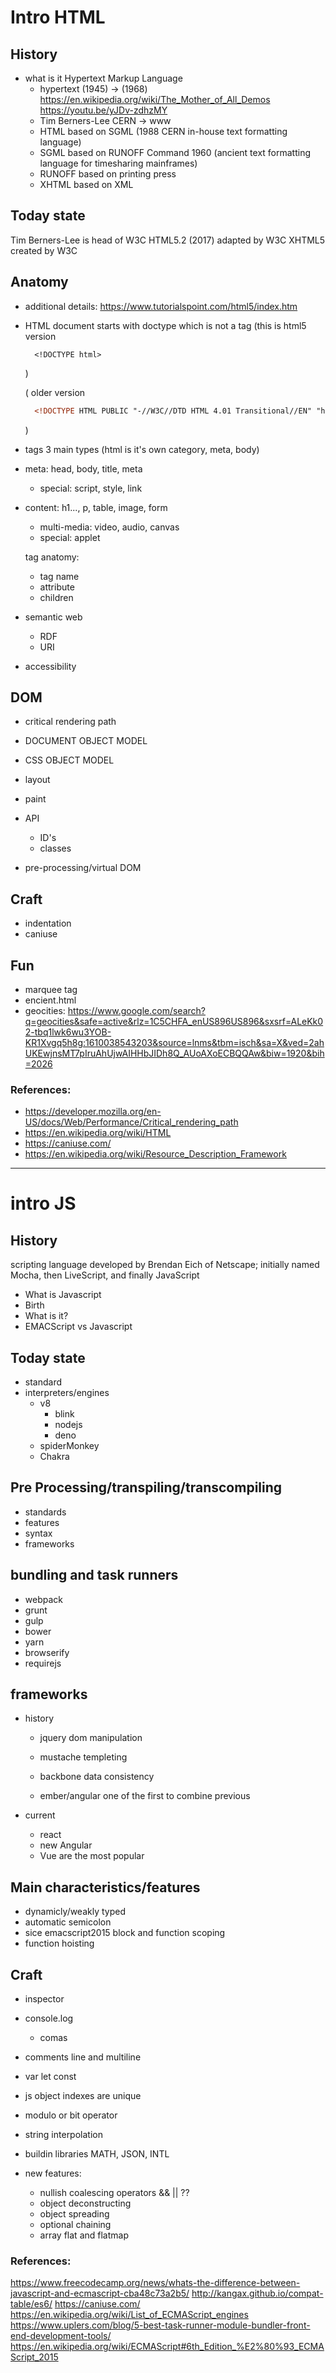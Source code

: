 # Intro HTML

## History
  - what is it Hypertext Markup Language
    - hypertext (1945) -> (1968) https://en.wikipedia.org/wiki/The_Mother_of_All_Demos
      https://youtu.be/yJDv-zdhzMY
    - Tim Berners-Lee CERN
      -> www
    - HTML based on SGML (1988 CERN in-house text formatting language)
    - SGML based on RUNOFF Command 1960 (ancient text formatting language for timesharing mainframes)
    - RUNOFF based on printing press
    - XHTML based on XML

## Today state
  Tim Berners-Lee is head of W3C
  HTML5.2 (2017) adapted by W3C
  XHTML5 created by W3C

## Anatomy
  - additional details: https://www.tutorialspoint.com/html5/index.htm
  - HTML document starts with doctype which is not a tag
    (this is html5 version
      ```HTML5
        <!DOCTYPE html>
      ```
    )

    ( older version
      ```HTML
        <!DOCTYPE HTML PUBLIC "-//W3C//DTD HTML 4.01 Transitional//EN" "http://www.w3.org/TR/html4/loose.dtd">
      ```
    )
  - tags 3 main types (html is it's own category, meta, body)
  - meta: head, body, title, meta
    - special: script, style, link
  - content: h1..., p, table, image, form
    - multi-media: video, audio, canvas
    - special: applet

    tag anatomy:
      - tag name
      - attribute
      - children

  - semantic web
    - RDF
    - URI

  - accessibility


## DOM
  - critical rendering path
  - DOCUMENT OBJECT MODEL
  - CSS OBJECT MODEL
  - layout
  - paint

  - API
    - ID's
    - classes

  - pre-processing/virtual DOM

## Craft
  - indentation
  - caniuse

## Fun
  - marquee tag
  - encient.html
  - geocities: https://www.google.com/search?q=geocities&safe=active&rlz=1C5CHFA_enUS896US896&sxsrf=ALeKk02-tbq1lwk6wu3YOB-KR1Xvgq5h8g:1610038543203&source=lnms&tbm=isch&sa=X&ved=2ahUKEwjnsMT7pIruAhUjwAIHHbJIDh8Q_AUoAXoECBQQAw&biw=1920&bih=2026

### References:
- https://developer.mozilla.org/en-US/docs/Web/Performance/Critical_rendering_path
- https://en.wikipedia.org/wiki/HTML
- https://caniuse.com/
- https://en.wikipedia.org/wiki/Resource_Description_Framework



------


# intro JS

## History
scripting language developed by Brendan Eich of Netscape; initially named Mocha, then LiveScript, and finally JavaScript

  - What is Javascript
  - Birth
  - What is it?
  - EMACScript vs Javascript

## Today state
  - standard
  - interpreters/engines
    - v8
      - blink
      - nodejs
      - deno
    - spiderMonkey
    - Chakra

## Pre Processing/transpiling/transcompiling
  - standards
  - features
  - syntax
  - frameworks

## bundling and task runners
  - webpack
  - grunt
  - gulp
  - bower
  - yarn
  - browserify
  - requirejs

## frameworks
  - history
    - jquery dom manipulation
    - mustache templeting
    - backbone data consistency

    - ember/angular one of the first to combine previous

  - current
    - react
    - new Angular
    - Vue
    are the most popular

## Main characteristics/features
  - dynamicly/weakly typed
  - automatic semicolon
  - sice emacscript2015 block and function scoping
  - function hoisting

## Craft
  - inspector
  - console.log
    - comas
  - comments line and multiline
  - var let const
  - js object indexes are unique
  - modulo or bit operator
  - string interpolation
  - buildin libraries MATH, JSON, INTL

  - new features:
    - nullish coalescing operators && || ??
    - object deconstructing
    - object spreading
    - optional chaining
    - array flat and flatmap




###  References:
https://www.freecodecamp.org/news/whats-the-difference-between-javascript-and-ecmascript-cba48c73a2b5/
http://kangax.github.io/compat-table/es6/
https://caniuse.com/
https://en.wikipedia.org/wiki/List_of_ECMAScript_engines
https://www.uplers.com/blog/5-best-task-runner-module-bundler-front-end-development-tools/
https://en.wikipedia.org/wiki/ECMAScript#6th_Edition_%E2%80%93_ECMAScript_2015

